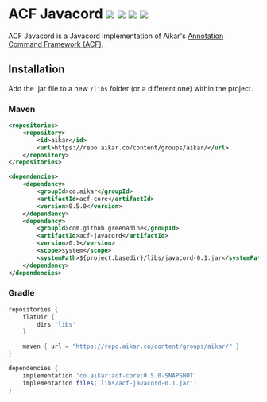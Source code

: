 
# ACF Javacord ![](https://img.shields.io/badge/version-v0.1-blue?style=flat-square) [![](https://img.shields.io/badge/acf-v0.5.0-blue?style=flat-square)](https://github.com/aikar/commands) [![](https://img.shields.io/badge/javacord-v3.1.2-blue?style=flat-square)](https://github.com/Javacord/Javacord) ![](https://img.shields.io/github/license/Greenadine/acf-javacord?style=flat-square)
ACF Javacord is a Javacord implementation of Aikar's [Annotation Command Framework (ACF)](https://github.com/aikar/commands).

## Installation
Add the .jar file to a new `/libs` folder (or a different one) within the project.
### Maven
```xml
<repositories>
    <repository>
        <id>aikar</id>
        <url>https://repo.aikar.co/content/groups/aikar/</url>
    </repository>
</repositories>

<dependencies>
    <dependency>
        <groupId>co.aikar</groupId>
        <artifactId>acf-core</artifactId>
        <version>0.5.0</version>
    </dependency>
    <dependency>
        <groupId>com.github.greenadine</groupId>
        <artifactId>acf-javacord</artifactId>
        <version>0.1</version>
        <scope>system</scope>
        <systemPath>${project.basedir}/libs/javacord-0.1.jar</systemPath>
    </dependency>
</dependencies>
````
### Gradle
````gradle
repositories {
    flatDir {
        dirs 'libs'
    }
    
    maven { url = "https://repo.aikar.co/content/groups/aikar/" }
}

dependencies {
    implementation 'co.aikar:acf-core:0.5.0-SNAPSHOT'
    implementation files('libs/acf-javacord-0.1.jar')
}
````

